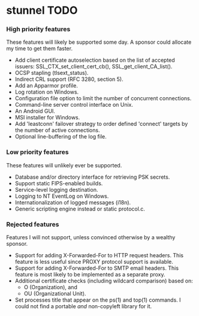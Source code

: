 # stunnel TODO


### High priority features
These features will likely be supported some day.
A sponsor could allocate my time to get them faster.

* Add client certificate autoselection based on the list of accepted issuers:
  SSL_CTX_set_client_cert_cb(), SSL_get_client_CA_list().
* OCSP stapling (tlsext_status).
* Indirect CRL support (RFC 3280, section 5).
* Add an Apparmor profile.
* Log rotation on Windows.
* Configuration file option to limit the number of concurrent connections.
* Command-line server control interface on Unix.
* An Android GUI.
* MSI installer for Windows.
* Add 'leastconn' failover strategy to order defined 'connect' targets
  by the number of active connections.
* Optional line-buffering of the log file.

### Low priority features
These features will unlikely ever be supported.

* Database and/or directory interface for retrieving PSK secrets.
* Support static FIPS-enabled builds.
* Service-level logging destination.
* Logging to NT EventLog on Windows.
* Internationalization of logged messages (i18n).
* Generic scripting engine instead or static protocol.c.

### Rejected features
Features I will not support, unless convinced otherwise by a wealthy sponsor.

* Support for adding X-Forwarded-For to HTTP request headers.
  This feature is less useful since PROXY protocol support is available.
* Support for adding X-Forwarded-For to SMTP email headers.
  This feature is most likely to be implemented as a separate proxy.
* Additional certificate checks (including wildcard comparison) based on:
  - O (Organization), and
  - OU (Organizational Unit).
* Set processes title that appear on the ps(1) and top(1) commands.
  I could not find a portable *and* non-copyleft library for it.
